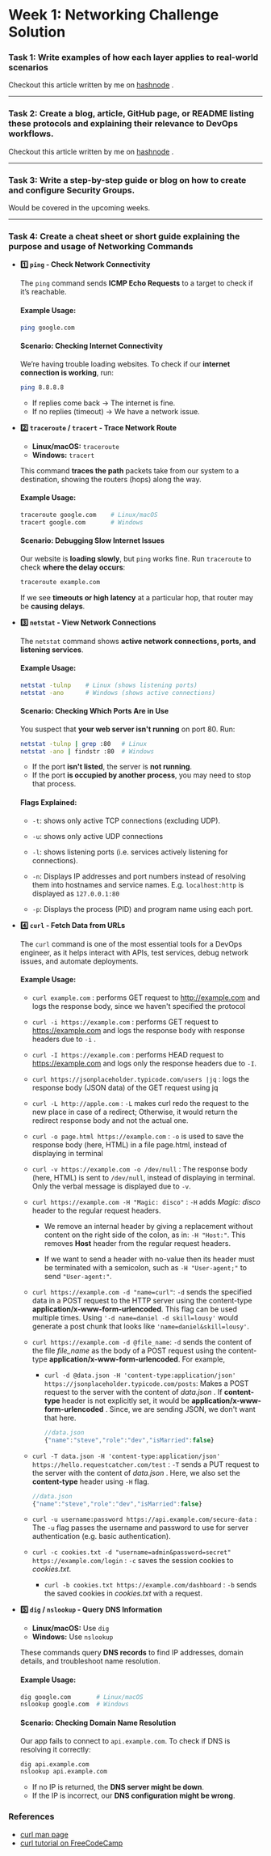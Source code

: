 # Week 1: Networking Challenge Solution


### Task 1: Write examples of how each layer applies to real-world scenarios
Checkout this article written by me on [hashnode](https://devops-bites.hashnode.dev/exploring-the-tcpip-model-essential-guide-to-network-basics) .

---
### Task 2:  Create a blog, article, GitHub page, or README listing these protocols and explaining their relevance to DevOps workflows.
Checkout this article written by me on [hashnode](https://devops-bites.hashnode.dev/exploring-the-tcpip-model-essential-guide-to-network-basics) .

---
### Task 3: Write a step-by-step guide or blog on how to create and configure Security Groups.
Would be covered in the upcoming weeks.

---
### Task 4: Create a cheat sheet or short guide explaining the purpose and usage of Networking Commands

- **1️⃣ `ping` - Check Network Connectivity**

  The `ping` command sends **ICMP Echo Requests** to a target to check if it’s reachable.

  #### **Example Usage:**
  ```sh
  ping google.com
  ```
  #### **Scenario: Checking Internet Connectivity**  
  We’re having trouble loading websites. To check if our **internet connection is working**, run:
  ```sh
  ping 8.8.8.8
  ```
  - If replies come back → The internet is fine.  
  - If no replies (timeout) → We have a network issue.

- **2️⃣ `traceroute` / `tracert` - Trace Network Route**  
  - **Linux/macOS:** `traceroute` 
  - **Windows:** `tracert`  
  
  This command **traces the path** packets take from our system to a destination, showing the routers (hops) along the way.
  
  #### **Example Usage:**
  ```sh
  traceroute google.com    # Linux/macOS
  tracert google.com       # Windows
  ```
  #### **Scenario: Debugging Slow Internet Issues**  
  Our website is **loading slowly**, but `ping` works fine. Run `traceroute` to check **where the delay occurs**:
  ```sh
  traceroute example.com
  ```
  If we see **timeouts or high latency** at a particular hop, that router may be **causing delays**.

- **3️⃣ `netstat` - View Network Connections**

  The `netstat` command shows **active network connections, ports, and listening services**.

  #### **Example Usage:**
  ```sh
  netstat -tulnp    # Linux (shows listening ports)
  netstat -ano      # Windows (shows active connections)
  ```
  #### **Scenario: Checking Which Ports Are in Use**  
  You suspect that **your web server isn't running** on port 80. Run:
  ```sh
  netstat -tulnp | grep :80   # Linux
  netstat -ano | findstr :80  # Windows
  ```
  - If the port **isn't listed**, the server is **not running**.  
  - If the port **is occupied by another process**, you may need to stop that process.
  
  #### Flags Explained:
  - `-t`: shows only active TCP connections (excluding UDP).
  
  - `-u`: shows only active UDP connections
  
  - `-l`: shows listening ports (i.e. services actively listening for connections).
  
  - `-n`: Displays IP addresses and port numbers instead of resolving them into hostnames and service names. E.g. `localhost:http` is displayed as `127.0.0.1:80`
  
  - `-p`: Displays the process (PID) and program name using each port.


- **4️⃣ `curl` - Fetch Data from URLs**

  The `curl` command is one of the most essential tools for a DevOps engineer, as it helps interact with APIs, test services, debug network issues, and automate deployments.
  
  #### **Example Usage:**
  
  - `curl example.com` : performs GET request to http://example.com and logs the response body, since we haven't specified the protocol
  
  - `curl -i https://example.com` : performs GET request to https://example.com and logs the response body with response headers due to `-i` .
  
  - `curl -I https://example.com`  : performs HEAD request to https://example.com and logs only the response headers due to `-I`.
  
  - `curl https://jsonplaceholder.typicode.com/users |jq` : logs the response body (JSON data) of the GET request using jq
  
  - `curl -L http://apple.com`  : `-L` makes curl redo the request to the new place in case of a redirect; Otherwise, it would return the redirect response body and not the actual one.
  
  - `curl -o page.html https://example.com` : `-o` is used to save the response body (here, HTML) in a file page.html, instead of displaying in terminal
  
  - `curl -v https://example.com -o /dev/null` : The response body (here, HTML) is sent to `/dev/null`, instead of displaying in terminal. Only the verbal message is displayed due to `-v`.
  
  - `curl https://example.com -H "Magic: disco"` : `-H` adds *Magic: disco* header to the regular request headers.
    - We remove an internal header by giving a replacement without content on the right side of the colon, as in: `-H "Host:"`. This removes **Host** header from the regular request headers.
  
    - If we want to send a header with no-value then its header must be terminated with a semicolon, such as `-H "User-agent;"` to send `"User-agent:"`.
  
  - `curl https://example.com -d "name=curl"`: `-d` sends the specified data in a POST request to the HTTP server using the content-type **application/x-www-form-urlencoded**. This flag can be used multiple times. Using `'-d name=daniel -d skill=lousy'` would generate a post chunk that looks like `'name=daniel&skill=lousy'`.

  - `curl https://example.com -d @file_name`: `-d` sends the content of the file *file_name* as the body of a POST request using the content-type **application/x-www-form-urlencoded**. For example,
  
     - `curl -d @data.json -H 'content-type:application/json' https://jsonplaceholder.typicode.com/posts`: Makes a POST request to the server with the content of *data.json* . If **content-type** header is not explicitly set, it would be **application/x-www-form-urlencoded** . Since, we are sending JSON, we don't want that here.
  
          ```js
          //data.json
          {"name":"steve","role":"dev","isMarried":false}
          ```
  - `curl -T data.json -H 'content-type:application/json' https://hello.requestcatcher.com/test` : `-T` sends a PUT request to the server with the content of *data.json* . Here, we also set the **content-type** header using `-H` flag.
      ```js
      //data.json
      {"name":"steve","role":"dev","isMarried":false}
      ```
  
  - `curl -u username:password https://api.example.com/secure-data` : The `-u` flag passes the username and password to use for server authentication (e.g. basic authentication).

  - `curl -c cookies.txt -d "username=admin&password=secret" https://example.com/login` : `-c` saves the session cookies to *cookies.txt*.
  
     - `curl -b cookies.txt https://example.com/dashboard` : `-b` sends the saved cookies in *cookies.txt* with a request.

- **5️⃣ `dig` / `nslookup` - Query DNS Information**  
  - **Linux/macOS:** Use `dig`  
  - **Windows:** Use `nslookup`  

  These commands query **DNS records** to find IP addresses, domain details, and troubleshoot name resolution.
  
  #### **Example Usage:**
  ```sh
  dig google.com       # Linux/macOS
  nslookup google.com  # Windows
  ```
  #### **Scenario: Checking Domain Name Resolution**  
  Our app fails to connect to `api.example.com`. To check if DNS is resolving it correctly:
  ```sh
  dig api.example.com
  nslookup api.example.com
  ```
  - If no IP is returned, the **DNS server might be down**.  
  - If the IP is incorrect, our **DNS configuration might be wrong**.

### References
  - [curl man page](https://linux.die.net/man/1/curl)
  - [curl tutorial on FreeCodeCamp](https://youtu.be/I6id1Y0YuNk?si=c-HXQzcHF-NU4Jfb)
